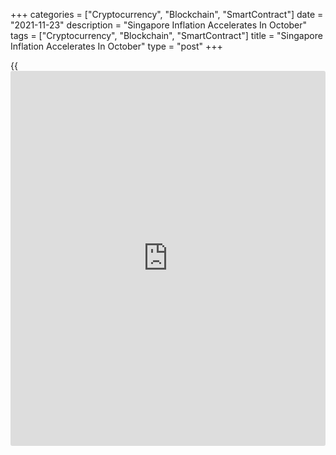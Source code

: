 +++
categories = ["Cryptocurrency", "Blockchain", "SmartContract"]
date = "2021-11-23"
description = "Singapore Inflation Accelerates In October"
tags = ["Cryptocurrency", "Blockchain", "SmartContract"]
title = "Singapore Inflation Accelerates In October"
type = "post"
+++

{{<iframe id="large-banner" src="https://www.bounty.group/#slide=24.0" width="100%" height="600" scrolling="no" style="border: 0px solid rgb(216, 221, 230); border-radius: 3px;">}}

Singapore consumer price inflation accelerated in October, data
published by the Monetary Authority of Singapore and the Ministry of
Trade and Industry showed on Tuesday.

Consumer price inflation rose to 3.2 percent in October from 2.5 percent
in September. Economists had expected a 2.8 percent rise.

This latest consumer prices outcome was largely due to a rise in prices
for core inflation, private transport and accommodation cost.

MAS core inflation rose to 1.5 percent in October from 1.2 percent in
the previous month.

The increase in core rate was largely driven by higher services and food
inflation.

For 2021 as a whole, MAS core inflation is expected to average 0-1
percent, while overall inflation is forecast to come in between 1-2
percent in 2022.

For comments and feedback [contact](https://www.playgroundfx.com/contact/): editorial@rtt[news](https://www.letsplayfx.com/blog/forex-news-website/).com

[Economic News][1]

 **What parts of the world are seeing the best (and worst) economic
performances lately? Click[here][2] to check out our [Econ Scorecard][2]
and find out! See up-to-the-moment [ranking](https://www.playgroundfx.com/blog/crypto-exchange-ranking/)s for the best and worst
performers in [GDP][3], [unemployment rate][4], [inflation][2] and much
more.**

   1. www.rtt[news](https://www.letsplayfx.com/blog/forex-news-website/).com/Content/EconomicNews.aspx
   2. www.rtt[news](https://www.letsplayfx.com/blog/forex-news-website/).com/economic-scorecard/world-rank/CPI/highest-performance.aspx
   3. www.rtt[news](https://www.letsplayfx.com/blog/forex-news-website/).com/economic-scorecard/world-rank/GDP/highest-performance.aspx
   4. www.rtt[news](https://www.letsplayfx.com/blog/forex-news-website/).com/economic-scorecard/world-rank/unemployment-rate/lowest-performance.aspx